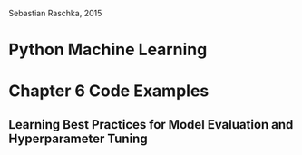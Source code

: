 Sebastian Raschka, 2015

# Python Machine Learning 

# Chapter 6 Code Examples

##  Learning Best Practices for Model Evaluation and Hyperparameter Tuning


